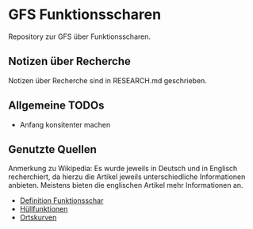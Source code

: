 # GFS Funktionsscharen

Repository zur GFS über Funktionsscharen.

## Notizen über Recherche

Notizen über Recherche sind in RESEARCH.md geschrieben.

## Allgemeine TODOs

- Anfang konsitenter machen

## Genutzte Quellen

Anmerkung zu Wikipedia: Es wurde jeweils in Deutsch und in Englisch recherchiert, da
hierzu die Artikel jeweils unterschiedliche Informationen anbieten. Meistens bieten
die englischen Artikel mehr Informationen an.

- [Definition Funktionsschar](https://de.wikipedia.org/wiki/Kurvenschar)
- [Hüllfunktionen](https://de.wikipedia.org/wiki/Einh%C3%BCllende)
- [Ortskurven](https://de.wikipedia.org/wiki/Ortskurve_(Kurvendiskussion))
